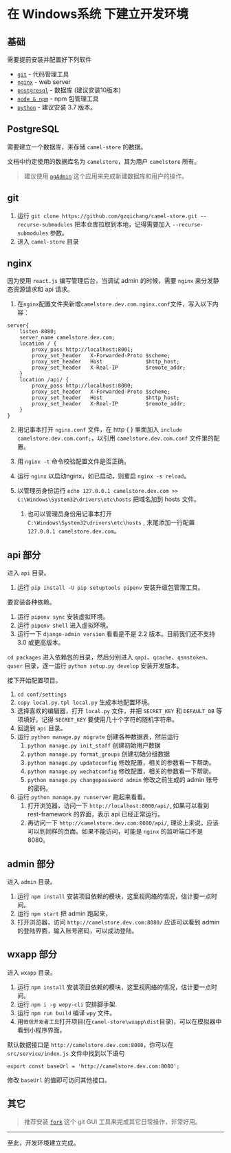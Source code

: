 # 在 Windows系统 下建立开发环境

## 基础

需要提前安装并配置好下列软件

- [`git`](https://git-scm.com/)  - 代码管理工具
- [`nginx`](http://nginx.org/en/download.html)  - web server
- [`postgresql`](https://www.postgresql.org/)  - 数据库 (建议安装10版本)
- [`node & npm`](https://nodejs.org/en/download/)  - npm 包管理工具
- [`python`](https://www.python.org/downloads/windows/) - 建议安装 3.7 版本。


## PostgreSQL

需要建立一个数据库，来存储 `camel-store` 的数据。

文档中约定使用的数据库名为 `camelstore`，其为用户 `camelstore` 所有。

> 建议使用 [`pgAdmin`](https://www.pgadmin.org/) 这个应用来完成新建数据库和用户的操作。

## git

1. 运行 `git clone https://github.com/gzqichang/camel-store.git --recurse-submodules` 把本仓库拉取到本地，记得需要加入 `--recurse-submodules` 参数。
1. 进入 `camel-store` 目录


## nginx

因为使用 `react.js` 编写管理后台，当调试 admin 的时候，需要 `nginx` 来分发静态资源请求和 api 请求。

1. 在`nginx`配置文件夹新增`camelstore.dev.com.nginx.conf`文件，写入以下内容：

```
server{
    listen 8080;
    server_name camelstore.dev.com;
    location / {
        proxy_pass http://localhost:8001;
        proxy_set_header   X-Forwarded-Proto $scheme;
        proxy_set_header   Host              $http_host;
        proxy_set_header   X-Real-IP         $remote_addr;
    }
    location /api/ {
        proxy_pass http://localhost:8000;
        proxy_set_header   X-Forwarded-Proto $scheme;
        proxy_set_header   Host              $http_host;
        proxy_set_header   X-Real-IP         $remote_addr;
    }
}
```
2. 用记事本打开 `nginx.conf` 文件，在 http { } 里面加入 `include camelstore.dev.com.conf;`，以引用 `camelstore.dev.com.conf` 文件里的配置。
3. 用 `nginx -t`  命令校验配置文件是否正确。
4. 运行 `nginx` 以启动nginx，如已启动，则重启 `nginx -s reload`。
5. 以管理员身份运行 `echo 127.0.0.1 camelstore.dev.com >> C:\Windows\System32\drivers\etc\hosts` 把域名加到 hosts 文件。

    1. 也可以管理员身份用记事本打开 `C:\Windows\System32\drivers\etc\hosts` , 末尾添加一行配置 `127.0.0.1 camelstore.dev.com`。

## api 部分

进入 `api` 目录。

1. 运行 `pip install -U pip setuptools pipenv` 安装升级包管理工具。

要安装各种依赖。

1. 运行 `pipenv sync` 安装虚拟环境。
1. 运行 `pipenv shell` 进入虚拟环境。
1. 运行一下 `django-admin version` 看看是不是 2.2 版本。目前我们还不支持 3.0 或更高版本。

`cd packages` 进入依赖包的目录，然后分别进入 `qapi`、`qcache`、`qsmstoken`、`quser` 目录，逐一运行 `python setup.py develop` 安装开发版本。

接下开始配置项目。

1. `cd conf/settings`
1. `copy local.py.tpl local.py` 生成本地配置环境。
1. 选择喜欢的编辑器，打开 `local.py` 文件，并把 `SECRET_KEY` 和 `DEFAULT_DB` 等项填好，记得 `SECRET_KEY` 要使用几十个字符的随机字符串。
1. 回退到 `api` 目录。
1. 运行 `python manage.py migrate` 创建各种数据表，然后运行
    1. `python manage.py init_staff` 创建初始用户数据
    1. `python manage.py format_groups` 创建初始分组数据
    1. `python manage.py updateconfig` 修改配置，相关的参数看一下帮助。
    1. `python manage.py wechatconfig` 修改配置，相关的参数看一下帮助。
    1. `python manage.py changepassword admin` 修改之前生成的 admin 账号的密码。
1. 运行 `python manage.py runserver` 跑起来看看。
    1. 打开浏览器，访问一下 `http://localhost:8000/api/`, 如果可以看到 rest-framework 的界面，表示 api 已经正常运行。
    1. 再访问一下 `http://camelstore.dev.com:8080/api/`, 理论上来说，应该可以到同样的页面。如果不能访问，可能是 `nginx` 的监听端口不是 8080。


## admin 部分

进入 `admin` 目录。

1. 运行 `npm install` 安装项目依赖的模块，这里视网络的情况，估计要一点时间。
1. 运行 `npm start` 把 admin 跑起来，
1. 打开浏览器，访问 `http://camelstore.dev.com:8080/` 应该可以看到 admin 的登陆界面，输入账号密码，可以成功登陆。

## wxapp 部分

进入 `wxapp` 目录。

1. 运行 `npm install` 安装项目依赖的模块，这里视网络的情况，估计要一点时间。
1. 运行 `npm i -g wepy-cli` 安排脚手架.
1. 运行 `npm run build` 编译 `wpy` 文件。
1. 用`微信开发者工具`打开项目(在`camel-store\wxapp\dist`目录)，可以在模拟器中看到小程序界面。

默认数据接口是 `http://camelstore.dev.com:8080`，你可以在 `src/service/index.js` 文件中找到以下语句
```
export const baseUrl = 'http://camelstore.dev.com:8080';
```
修改 `baseUrl` 的值即可访问其他接口。


## 其它

> 推荐安装 [`fork`](https://git-fork.com/) 这个 git GUI 工具来完成其它日常操作，非常好用。

---------------

至此，开发环境建立完成。